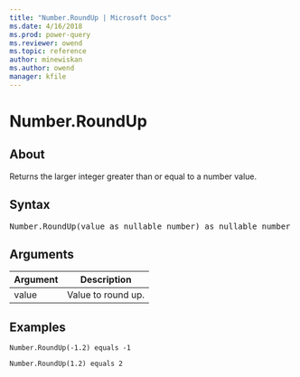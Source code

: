 ```yaml
---
title: "Number.RoundUp | Microsoft Docs"
ms.date: 4/16/2018
ms.prod: power-query
ms.reviewer: owend
ms.topic: reference
author: minewiskan
ms.author: owend
manager: kfile
---
```

# Number.RoundUp

  
## About  
Returns the larger integer greater than or equal to a number value.  
  
## Syntax

<pre>
Number.RoundUp(value as nullable number) as nullable number  
</pre>
  
## Arguments  
  
|Argument|Description|  
|------------|---------------|  
|value|Value to round up.|  
  
## Examples  
  
```powerquery-m
Number.RoundUp(-1.2) equals -1  
```  
  
```powerquery-m 
Number.RoundUp(1.2) equals 2  
```  
